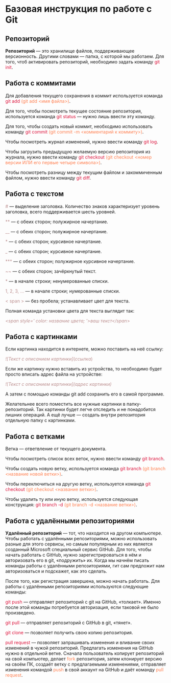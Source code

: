 # Базовая инструкция по работе с Git

## Репозиторий
**Репозиторий** — это хранилище файлов, поддерживающее версионность. Другими словами — папка, с которой мы работаем. Для того, чтоб активировать репозиторий, необходимо задать команду <span style=' color: crimson; '>git init</span>.

## Работа с коммитами

Для добавления текущего сохранения в коммит используется команда <span style=' color: crimson; '>git add</span> <span style=' color: coral; '>(git add <имя файла>)</span>.

Для того, чтобы посмотреть текущее состояние репозитория, используется команда <span style=' color: crimson; '>git status</span> — нужно лишь ввести эту команду.

Для того, чтобы создать новый коммит, необходимо использовать команду <span style=' color: crimson; '>git commit</span> <span style=' color: coral; '>(git commit -m <комментарий к коммиту>)</span>.

Чтобы посмотреть журнал изменений, нужно ввести команду <span style=' color: crimson; '>git log</span>.

Чтобы загрузить предыдущую желаемую версию репозитория из журнала, нужно ввести команду <span style=' color: crimson; '>git checkout</span> <span style=' color: coral; '>(git checkout <номер версии ИЛИ его первые четыре символа>)</span>.

Чтобы посмотреть разницу между текущим файлом и закоммиченным файлом, нужно ввести команду <span style=' color: crimson; '>git diff</span>.

## Работа с текстом

<span style=' color: rosybrown; '>#</span> — выделение заголовка. Количество знаков характеризует уровень заголовка, всего поддерживается шесть уровней.

<span style=' color: rosybrown; '>**</span> — с обеих сторон; полужирное начертание.

<span style=' color: rosybrown; '>__</span> — с обеих сторон; полужирное начертание.

<span style=' color: rosybrown; '>*</span> — с обеих сторон; курсивное начертание.

<span style=' color: rosybrown; '>_</span> — с обеих сторон; курсивное начертание.

<span style=' color: rosybrown; '>***</span> — с обеих сторон; полужирное курсивное начертание.

<span style=' color: rosybrown; '>~~</span> — с обеих сторон; зачёркнутый текст.

<span style=' color: rosybrown; '>*</span> — в начале строки; ненумерованные списки.

<span style=' color: rosybrown; '>1, 2, 3, ...</span> — в начале строки; нумерованные списки.

<span style=' color: rosybrown; '>< span ></span> — без пробела; устанавливает цвет для текста.

Полная команда установки цвета для текста выглядит так:

<span style=' color: rosybrown; '><*span style=' color: название цвета; '>ваш текст</span*></span>

## Работа с картинками

Если картинка находится в интернете, можно поставить на неё ссылку:

<span style=' color: rosybrown; '>*![Текст с описанием картинки]*(*ссылка*)</span>

Если же картинку нужно вставить из устройства, то необходимо будет просто вписать адрес файла на устройстве:

<span style=' color: rosybrown; '>*![Текст с описанием картинки](адрес картинки)*</span>

А затем с помощью команды git add сохранить его в самой программе.

Желательнее всего поместить все нужные картинки в папку-репозиторий. Так картинки будет легче отследить и не понадобится лишних операций. А ещё лучше — создать внутри репозитория отдельную папку с картинками.

## Работа с ветками

Ветка — ответвление от текущего документа.

Чтобы посмотреть список всех веток, нужно ввести команду <span style=' color: crimson; '>git branch</span>.

Чтобы создать новую ветку, используется команда <span style=' color: crimson; '>git branch</span> <span style=' color: coral; '>(git branch <название новой ветки>)</span>.

Чтобы переключиться на другую ветку, используется команда <span style=' color: crimson; '>git checkout</span> <span style=' color: coral; '>(git checkout <название ветки>)</span>.

Чтобы удалить ту или иную ветку, используется следующая конструкция: <span style=' color: crimson; '>git branch -d</span> <span style=' color: coral; '>(git branch -d <название ветки>)</span>.

## Работа с удалёнными репозиториями

**Удалённый репозиторий** — тот, что находится на другом компьютере. Чтобы работать с удалёнными репозиториями, можно использовать разные для этого
сервисы, но самым популярным из них является созданный Microsoft специальный сервис GitHub. Для того, чтобы начать работать с GitHub, нужно зарегистрироваться в нём и авторизовать его в git, «подружить» их. Когда мы начнём писать команды работы с удалёнными репозиториями, гит сам предложит нам авторизоваться и подскажет, как это сделать.

После того, как регистрация завершена, можно начать работать. Для работы с удалёнными репозиториями используются следующие команды:

<span style=' color: crimson; '>git push</span> — отправляет репозиторий с git на GitHub, «толкает». Именно после этой команды потребуется авторизация, если таковой не было произведено.

<span style=' color: crimson; '>git pull</span> — отправляет
репозиторий с GitHub в git, «тянет».

<span style=' color: crimson; '>git clone</span> — позволяет получить свою копию репозитория.

<span style=' color: crimson; '>pull request</span> — позволяет запрашивать изменения и вливание своих изменений в чужой репозиторий. Предлагать изменения на GitHub нужно в отдельной ветке. Сначала пользователь копирует репозиторий на свой компьютер, делает <span style=' color: coral; '>fork</span> репозитория, затем клонирует версию на своём ПК, создаёт ветку с предлагаемыми изменениями, отправляет изменения командой <span style=' color: coral; '>push</span> в свой аккаунт на GitHub и даёт команду <span style=' color: coral; '>pull request</span>.
